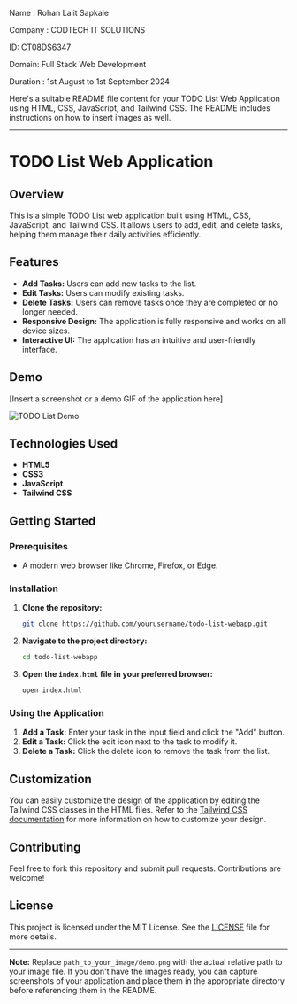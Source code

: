 Name : Rohan Lalit Sapkale

Company : CODTECH IT SOLUTIONS

ID: CT08DS6347

Domain: Full Stack Web Development

Duration : 1st August to 1st September 2024


Here's a suitable README file content for your TODO List Web Application using HTML, CSS, JavaScript, and Tailwind CSS. The README includes instructions on how to insert images as well.

---

# TODO List Web Application

## Overview

This is a simple TODO List web application built using HTML, CSS, JavaScript, and Tailwind CSS. It allows users to add, edit, and delete tasks, helping them manage their daily activities efficiently.

## Features

- **Add Tasks:** Users can add new tasks to the list.
- **Edit Tasks:** Users can modify existing tasks.
- **Delete Tasks:** Users can remove tasks once they are completed or no longer needed.
- **Responsive Design:** The application is fully responsive and works on all device sizes.
- **Interactive UI:** The application has an intuitive and user-friendly interface.

## Demo

[Insert a screenshot or a demo GIF of the application here]

![TODO List Demo](screenshots/demo.jpg)

## Technologies Used

- **HTML5**
- **CSS3**
- **JavaScript**
- **Tailwind CSS**

## Getting Started

### Prerequisites

- A modern web browser like Chrome, Firefox, or Edge.

### Installation

1. **Clone the repository:**
   ```bash
   git clone https://github.com/yourusername/todo-list-webapp.git
   ```
2. **Navigate to the project directory:**
   ```bash
   cd todo-list-webapp
   ```
3. **Open the `index.html` file in your preferred browser:**
   ```bash
   open index.html
   ```

### Using the Application

1. **Add a Task:** Enter your task in the input field and click the "Add" button.
2. **Edit a Task:** Click the edit icon next to the task to modify it.
3. **Delete a Task:** Click the delete icon to remove the task from the list.


## Customization

You can easily customize the design of the application by editing the Tailwind CSS classes in the HTML files. Refer to the [Tailwind CSS documentation](https://tailwindcss.com/docs) for more information on how to customize your design.

## Contributing

Feel free to fork this repository and submit pull requests. Contributions are welcome!

## License

This project is licensed under the MIT License. See the [LICENSE](LICENSE) file for more details.

---

**Note:** Replace `path_to_your_image/demo.png` with the actual relative path to your image file. If you don't have the images ready, you can capture screenshots of your application and place them in the appropriate directory before referencing them in the README.
